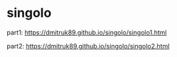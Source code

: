 # singolo

part1: https://dmitruk89.github.io/singolo/singolo1.html

part2: https://dmitruk89.github.io/singolo/singolo2.html

